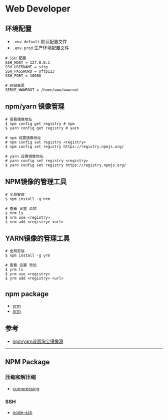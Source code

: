 # Web Developer

## 环境配置

- `.env.default` 默认配置文件
- `.env.prod` 生产环境配置文件

```shell
# SSH 配置
SSH_HOST = 127.0.0.1
SSH_USERNAME = sftp
SSH_PASSWORD = sftp123
SSH_PORT = 10086

# 网站目录
SERVE_WWWROOT = /home/www/wwwroot
```


## npm/yarn 镜像管理
```shell
# 查看镜像地址
$ npm config get registry # npm
$ yarn config get registry # yarn

# npm 设置镜像地址
# npm config set registry <registry>
$ npm config set registry https://registry.npmjs.org/

# yarn 设置镜像地址
# yarn config set registry <registry>
$ yarn config set registry https://registry.npmjs.org/
```

## NPM镜像的管理工具

```shell
# 全局安装
$ npm install -g nrm

# 查看 设置 添加
$ nrm ls
$ nrm use <registry>
$ nrm add <registry> <url>
```

## YARN镜像的管理工具

```shell
# 全局安装
$ npm install -g yrm

# 查看 设置 添加
$ yrm ls
$ yrm use <registry>
$ yrm add <registry> <url>
```

## npm package

- [yrm](https://www.npmjs.com/package/yrm)
- [nrm](https://www.npmjs.com/package/nrm)

## 参考

- [npm/yarn设置淘宝镜像源](https://juejin.cn/post/6844903889087496200)


---

## NPM Package

### 压缩和解压缩
- [compressing](https://www.npmjs.com/package/compressing)

### SSH
- [node-ssh](https://www.npmjs.com/package/node-ssh)